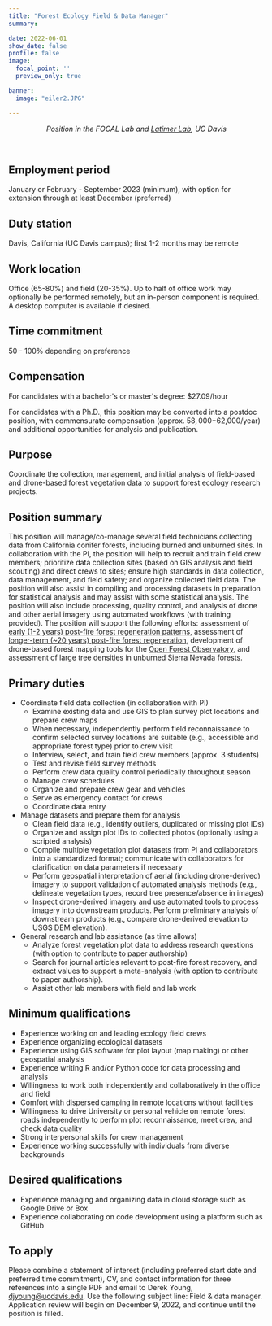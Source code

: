 ```yaml
---
title: "Forest Ecology Field & Data Manager"
summary:

date: 2022-06-01
show_date: false
profile: false
image:
  focal_point: ''
  preview_only: true

banner:
  image: "eiler2.JPG"

---
```


<div align="center">

*Position in the FOCAL Lab and [Latimer Lab](https://latimer.ucdavis.edu/), UC Davis*

</div>

<br>

## **Employment period**

January or February - September 2023 (minimum), with option for extension through at least December (preferred)

## **Duty station**

Davis, California (UC Davis campus); first 1-2 months may be remote

## **Work location**

Office (65-80%) and field (20-35%). Up to half of office work may optionally be performed remotely, but an in-person component is required. A desktop computer is available if desired.

## **Time commitment**

50 - 100% depending on preference

## **Compensation**

For candidates with a bachelor's or master's degree: $27.09/hour

For candidates with a Ph.D., this position may be converted into a postdoc position, with commensurate compensation (approx. $58,000-$62,000/year) and additional opportunities for analysis and publication.

## **Purpose**

Coordinate the collection, management, and initial analysis of field-based and drone-based forest vegetation data to support forest ecology research projects.

## **Position summary**

This position will manage/co-manage several field technicians collecting data from California conifer forests, including burned and unburned sites. In collaboration with the PI, the position will help to recruit and train field crew members; prioritize data collection sites (based on GIS analysis and field scouting) and direct crews to sites; ensure high standards in data collection, data management, and field safety; and organize collected field data. The position will also assist in compiling and processing datasets in preparation for statistical analysis and may assist with some statistical analysis. The position will also include processing, quality control, and analysis of drone and other aerial imagery using automated workflows (with training provided). The position will support the following efforts: assessment of [early (1-2 years) post-fire forest regeneration patterns](/current-research/early-regen/), assessment of [longer-term (~20 years) post-fire forest regeneration](/current-research/regen-trajectories/), development of drone-based forest mapping tools for the [Open Forest Observatory](http://openforestobservatory.org), and assessment of large tree densities in unburned Sierra Nevada forests.

## **Primary duties**

- Coordinate field data collection (in collaboration with PI)
  - Examine existing data and use GIS to plan survey plot locations and prepare crew maps
  - When necessary, independently perform field reconnaissance to confirm selected survey locations are suitable (e.g., accessible and appropriate forest type) prior to crew visit
  - Interview, select, and train field crew members (approx. 3 students)
  - Test and revise field survey methods
  - Perform crew data quality control periodically throughout season
  - Manage crew schedules
  - Organize and prepare crew gear and vehicles
  - Serve as emergency contact for crews
  - Coordinate data entry
- Manage datasets and prepare them for analysis
  - Clean field data (e.g., identify outliers, duplicated or missing plot IDs)
  - Organize and assign plot IDs to collected photos (optionally using a scripted analysis)
  - Compile multiple vegetation plot datasets from PI and collaborators into a standardized format; communicate with collaborators for clarification on data parameters if necessary
  - Perform geospatial interpretation of aerial (including drone-derived) imagery to support validation of automated analysis methods (e.g., delineate vegetation types, record tree presence/absence in images)
  - Inspect drone-derived imagery and use automated tools to process imagery into downstream products. Perform preliminary analysis of downstream products (e.g., compare drone-derived elevation to USGS DEM elevation).
- General research and lab assistance (as time allows)
  - Analyze forest vegetation plot data to address research questions (with option to contribute to paper authorship)
  - Search for journal articles relevant to post-fire forest recovery, and extract values to support a meta-analysis (with option to contribute to paper authorship).
  - Assist other lab members with field and lab work

## **Minimum qualifications**

- Experience working on and leading ecology field crews
- Experience organizing ecological datasets
- Experience using GIS software for plot layout (map making) or other geospatial analysis
- Experience writing R and/or Python code for data processing and analysis
- Willingness to work both independently and collaboratively in the office and field
- Comfort with dispersed camping in remote locations without facilities
- Willingness to drive University or personal vehicle on remote forest roads independently to perform plot reconnaissance, meet crew, and check data quality
- Strong interpersonal skills for crew management
- Experience working successfully with individuals from diverse backgrounds

## **Desired qualifications**

- Experience managing and organizing data in cloud storage such as Google Drive or Box
- Experience collaborating on code development using a platform such as GitHub

## **To apply**

Please combine a statement of interest (including preferred start date and preferred time commitment), CV, and contact information for three references into a single PDF and email to Derek Young, djyoung@ucdavis.edu. Use the following subject line: Field & data manager. Application review will begin on December 9, 2022, and continue until the position is filled.

<br>